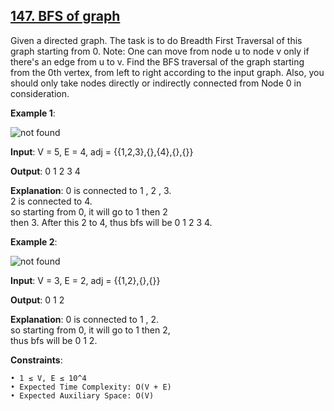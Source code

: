 <h2><a href="https://www.geeksforgeeks.org/problems/bfs-traversal-of-graph/1">147. BFS of graph</a></h2>

Given a directed graph. The task is to do Breadth First Traversal of this graph starting from 0.
Note: One can move from node u to node v only if there's an edge from u to v. Find the BFS traversal of the graph starting from the 0th vertex, from left to right according to the input graph. Also, you should only take nodes directly or indirectly connected from Node 0 in consideration.

**Example 1**:

<img src="https://media.geeksforgeeks.org/img-practice/PROD/addEditProblem/700217/Web/Other/e0eb5630-5d6c-493a-9b1e-d16d40f10b01_1685086421.png" alt="not found">

**Input**: V = 5, E = 4, adj = {{1,2,3},{},{4},{},{}}

**Output**: 0 1 2 3 4

**Explanation**:
0 is connected to 1 , 2 , 3. </br>
2 is connected to 4. </br>
so starting from 0, it will go to 1 then 2 </br>
then 3. After this 2 to 4, thus bfs will be 0 1 2 3 4. </br>

**Example 2**:

<img src="https://media.geeksforgeeks.org/img-practice/PROD/addEditProblem/700217/Web/Other/e0eb5630-5d6c-493a-9b1e-d16d40f10b01_1685086421.png" alt="not found">

**Input**: V = 3, E = 2, adj = {{1,2},{},{}}

**Output**: 0 1 2

**Explanation**:
0 is connected to 1 , 2. </br>
so starting from 0, it will go to 1 then 2, </br>
thus bfs will be 0 1 2. </br>


**Constraints**:

    • 1 ≤ V, E ≤ 10^4
    • Expected Time Complexity: O(V + E)
    • Expected Auxiliary Space: O(V)